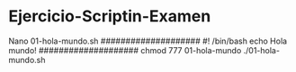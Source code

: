 # Ejercicio-Scriptin-Examen
Nano 01-hola-mundo.sh
####################
#! /bin/bash
echo Hola mundo!
####################
chmod 777 01-hola-mundo
./01-hola-mundo.sh
